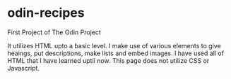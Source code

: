 # odin-recipes

First Project of The Odin Project

It utilizes HTML upto a basic level. I make use of various elements to give heaings, put descriptions, make lists and embed images. I have used all of HTML that I have learned uptil now. 
This page does not utilize CSS or Javascript.